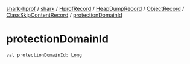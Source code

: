 [shark-hprof](../../../../../index.md) / [shark](../../../../index.md) / [HprofRecord](../../../index.md) / [HeapDumpRecord](../../index.md) / [ObjectRecord](../index.md) / [ClassSkipContentRecord](index.md) / [protectionDomainId](./protection-domain-id.md)

# protectionDomainId

`val protectionDomainId: `[`Long`](https://kotlinlang.org/api/latest/jvm/stdlib/kotlin/-long/index.html)